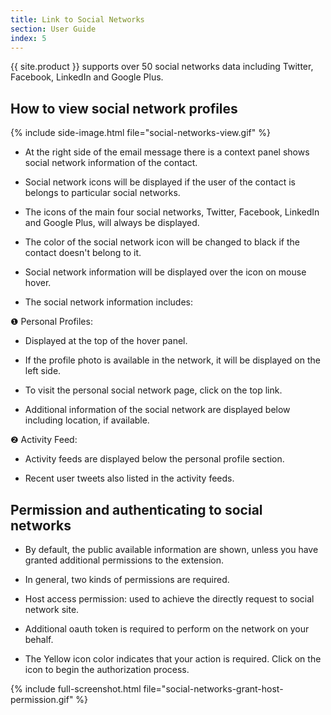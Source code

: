 ```yaml
---
title: Link to Social Networks
section: User Guide
index: 5
---
```


{{ site.product }} supports over 50 social networks data including Twitter, Facebook, LinkedIn and Google Plus.


## How to view social network profiles


{% include side-image.html file="social-networks-view.gif" %}
* At the right side of the email message there is a context panel shows social network information of the contact. 

* Social network icons will be displayed if the user of the contact is belongs to particular social networks. 

* The icons of the main four social networks, Twitter, Facebook, LinkedIn and Google Plus, will always be displayed.

* The color of the social network icon will be changed to black if the contact doesn't belong to it.

* Social network information will be displayed over the icon on mouse hover.

* The social network information includes:

❶ Personal Profiles:

* Displayed at the top of the hover panel. 

* If the profile photo is available in the network, it will be displayed on the left side. 

* To visit the personal social network page, click on the top link. 

* Additional information of the social network are displayed below including location, if available.

❷ Activity Feed:

* Activity feeds are displayed below the personal profile section. 

* Recent user tweets also listed in the activity feeds.


## Permission and authenticating to social networks

* By default, the public available information are shown, unless you have granted additional permissions to the extension.

* In general, two kinds of permissions are required. 

* Host access permission: used to achieve the directly request to social network site.

* Additional oauth token is required to perform on the network on your behalf. 

* The Yellow icon color indicates that your action is required. Click on the icon to begin the authorization process.

{% include full-screenshot.html file="social-networks-grant-host-permission.gif" %}
